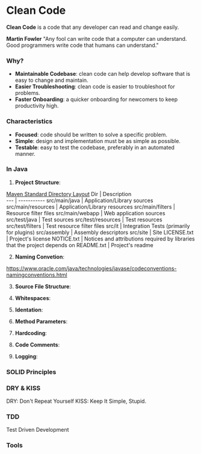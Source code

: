 # Clean Code
**Clean Code** is a code that any developer can read and change easily.

**Martin Fowler** "Any fool can write code that a computer can understand. Good programmers write code that humans can understand."

### Why?
* **Maintainable Codebase**: clean code can help develop software that is easy to change and maintain.
* **Easier Troubleshooting**: clean code is easier to troubleshoot for problems.
* **Faster Onboarding**: a quicker onboarding for newcomers to keep productivity high.

### Characteristics
* **Focused**: code should be written to solve a specific problem.
* **Simple**: design and implementation must be as simple as possible.
* **Testable**: easy to test the codebase, preferably in an automated manner.

### In Java

1. **Project Structure**:
 
 [Maven Standard Directory Layout](https://maven.apache.org/guides/introduction/introduction-to-the-standard-directory-layout.html)
    Dir | Description    
    --- | -----------
    src/main/java | Application/Library sources
    src/main/resources | Application/Library resources
    src/main/filters | Resource filter files
    src/main/webapp | Web application sources
    src/test/java | Test sources
    src/test/resources | Test resources
    src/test/filters | Test resource filter files
    src/it | Integration Tests (primarily for plugins)
    src/assembly | Assembly descriptors
    src/site | Site
    LICENSE.txt | Project's license
    NOTICE.txt | Notices and attributions required by libraries that the project depends on
    README.txt | Project's readme

2. **Naming Convetion**: 
 
 https://www.oracle.com/java/technologies/javase/codeconventions-namingconventions.html

3. **Source File Structure**:

4. **Whitespaces**:

5. **Identation**:

6. **Method Parameters**:

7. **Hardcoding**:

8. **Code Comments**:

9. **Logging**:

### SOLID Principles

### DRY & KISS
DRY: Don't Repeat Yourself
KISS: Keep It Simple, Stupid.

### TDD
Test Driven Development

### Tools

